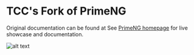 # TCC's Fork of PrimeNG

Original documentation can be found at
See [PrimeNG homepage](http://www.primefaces.org/primeng) for live showcase and documentation.

![alt text](http://www.primefaces.org/primeng/showcase/resources/images/primeng-sidebar.svg "PrimeNG")